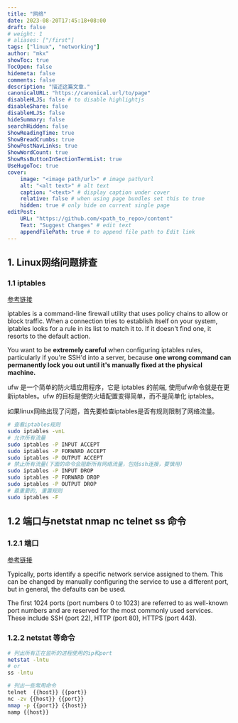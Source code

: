 ```yaml
---
title: "网络"
date: 2023-08-20T17:45:18+08:00
draft: false
# weight: 1
# aliases: ["/first"]
tags: ["linux", "networking"]
author: "mkx"
showToc: true
TocOpen: false
hidemeta: false
comments: false
description: "描述这篇文章."
canonicalURL: "https://canonical.url/to/page"
disableHLJS: false # to disable highlightjs
disableShare: false
disableHLJS: false
hideSummary: false
searchHidden: false
ShowReadingTime: true
ShowBreadCrumbs: true
ShowPostNavLinks: true
ShowWordCount: true
ShowRssButtonInSectionTermList: true
UseHugoToc: true
cover:
    image: "<image path/url>" # image path/url
    alt: "<alt text>" # alt text
    caption: "<text>" # display caption under cover
    relative: false # when using page bundles set this to true
    hidden: true # only hide on current single page
editPost:
    URL: "https://github.com/<path_to_repo>/content"
    Text: "Suggest Changes" # edit text
    appendFilePath: true # to append file path to Edit link
---
```


## 1. Linux网络问题排查

### 1.1 iptables

[参考链接](https://www.howtogeek.com/177621/the-beginners-guide-to-iptables-the-linux-firewall/)

iptables is a command-line firewall utility that uses policy chains to allow or block traffic. When a connection tries to establish itself on your system, iptables looks for a rule in its list to match it to. If it doesn't find one, it resorts to the default action.

You want to be **extremely careful** when configuring iptables rules, particularly if you're SSH'd into a server, because **one wrong command can permanently lock you out until it's manually fixed at the physical machine.**

ufw 是一个简单的防火墙应用程序，它是 iptables 的前端, 使用ufw命令就是在更新iptables。ufw 的目标是使防火墙配置变得简单，而不是简单化 iptables。

如果linux网络出现了问题，首先要检查iptables是否有规则限制了网络流量。

```bash
# 查看iptables规则
sudo iptables -vnL
# 允许所有流量
sudo iptables -P INPUT ACCEPT 
sudo iptables -P FORWARD ACCEPT
sudo iptables -P OUTPUT ACCEPT
# 禁止所有流量(下面的命令会阻断所有网络流量，包括ssh连接，要慎用)
sudo iptables -P INPUT DROP
sudo iptables -P FORWARD DROP
sudo iptables -P OUTPUT DROP
# 最重要的, 重置规则
sudo iptables -F
```

## 1.2 端口与netstat nmap nc telnet ss 命令

### 1.2.1 端口

[参考链接](https://www.digitalocean.com/community/tutorials/opening-a-port-on-linux)

Typically, ports identify a specific network service assigned to them. This can be changed by manually configuring the service to use a different port, but in general, the defaults can be used.

The first 1024 ports (port numbers 0 to 1023) are referred to as well-known port numbers and are reserved for the most commonly used services. These include SSH (port 22), HTTP (port 80), HTTPS (port 443).

### 1.2.2 netstat 等命令

```bash
# 列出所有正在监听的进程使用的ip和port
netstat -lntu
# or
ss -lntu

# 列出一些常用命令
telnet  {{host}} {{port}}
nc -zv {{host}} {{port}}
nmap -p {{port}} {{host}}
namp {{host}}
```
